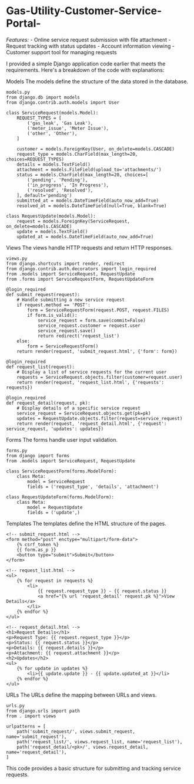 # Gas-Utility-Customer-Service-Portal-
_Features:_ - Online service request submission with file attachment - Request tracking with status updates - Account information viewing - Customer support tool for managing requests

I provided a simple Django application code earlier that meets the requirements. Here's a breakdown of the code with explanations:

Models
The models define the structure of the data stored in the database.

```
models.py
from django.db import models
from django.contrib.auth.models import User

class ServiceRequest(models.Model):
    REQUEST_TYPES = [
        ('gas_leak', 'Gas Leak'),
        ('meter_issue', 'Meter Issue'),
        ('other', 'Other'),
    ]

    customer = models.ForeignKey(User, on_delete=models.CASCADE)
    request_type = models.CharField(max_length=20, choices=REQUEST_TYPES)
    details = models.TextField()
    attachment = models.FileField(upload_to='attachments/')
    status = models.CharField(max_length=20, choices=[
        ('pending', 'Pending'),
        ('in_progress', 'In Progress'),
        ('resolved', 'Resolved'),
    ], default='pending')
    submitted_at = models.DateTimeField(auto_now_add=True)
    resolved_at = models.DateTimeField(null=True, blank=True)

class RequestUpdate(models.Model):
    request = models.ForeignKey(ServiceRequest, on_delete=models.CASCADE)
    update = models.TextField()
    updated_at = models.DateTimeField(auto_now_add=True)
```

Views
The views handle HTTP requests and return HTTP responses.

```
views.py
from django.shortcuts import render, redirect
from django.contrib.auth.decorators import login_required
from .models import ServiceRequest, RequestUpdate
from .forms import ServiceRequestForm, RequestUpdateForm

@login_required
def submit_request(request):
    # Handle submitting a new service request
    if request.method == 'POST':
        form = ServiceRequestForm(request.POST, request.FILES)
        if form.is_valid():
            service_request = form.save(commit=False)
            service_request.customer = request.user
            service_request.save()
            return redirect('request_list')
    else:
        form = ServiceRequestForm()
    return render(request, 'submit_request.html', {'form': form})

@login_required
def request_list(request):
    # Display a list of service requests for the current user
    requests = ServiceRequest.objects.filter(customer=request.user)
    return render(request, 'request_list.html', {'requests': requests})

@login_required
def request_detail(request, pk):
    # Display details of a specific service request
    service_request = ServiceRequest.objects.get(pk=pk)
    updates = RequestUpdate.objects.filter(request=service_request)
    return render(request, 'request_detail.html', {'request': service_request, 'updates': updates})
```

Forms
The forms handle user input validation.

```
forms.py
from django import forms
from .models import ServiceRequest, RequestUpdate

class ServiceRequestForm(forms.ModelForm):
    class Meta:
        model = ServiceRequest
        fields = ('request_type', 'details', 'attachment')

class RequestUpdateForm(forms.ModelForm):
    class Meta:
        model = RequestUpdate
        fields = ('update',)
```

Templates
The templates define the HTML structure of the pages.

```
<!-- submit_request.html -->
<form method="post" enctype="multipart/form-data">
    {% csrf_token %}
    {{ form.as_p }}
    <button type="submit">Submit</button>
</form>

<!-- request_list.html -->
<ul>
    {% for request in requests %}
        <li>
            {{ request.request_type }} - {{ request.status }}
            <a href="{% url 'request_detail' request.pk %}">View Details</a>
        </li>
    {% endfor %}
</ul>

<!-- request_detail.html -->
<h1>Request Details</h1>
<p>Request Type: {{ request.request_type }}</p>
<p>Status: {{ request.status }}</p>
<p>Details: {{ request.details }}</p>
<p>Attachment: {{ request.attachment }}</p>
<h2>Updates</h2>
<ul>
    {% for update in updates %}
        <li>{{ update.update }} - {{ update.updated_at }}</li>
    {% endfor %}
</ul>
```

URLs
The URLs define the mapping between URLs and views.

```
urls.py
from django.urls import path
from . import views

urlpatterns = [
    path('submit_request/', views.submit_request, name='submit_request'),
    path('request_list/', views.request_list, name='request_list'),
    path('request_detail/<pk>/', views.request_detail, name='request_detail'),
]
```

This code provides a basic structure for submitting and tracking service requests.
